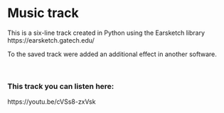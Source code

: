 <h1>Music track</h1>

<p>This is a six-line track created in Python using the Earsketch library https://earsketch.gatech.edu/</p>
<p>To the saved track were added an additional effect in another software.</p>
<br/>
<h3>This track you can listen here:</h3>
<p>https://youtu.be/cVSs8-zxVsk</p>
